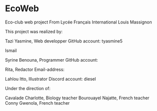# EcoWeb
Eco-club web project
From Lycée Français International Louis Massignon

This project was realized by:

Tazi Yasmine, Web developper
GitHub account: tyasmine5

Ismail

Syrine Benouna, Programmer
GitHub account:

Rita, Redactor
Email-address:

Lahlou Itto, Illustrator
Discord account: diesel

Under the direction of:

Cavalade Charlotte, Biology teacher
Bourouayel Najatte, French teacher
Conny Gwenola, French teacher 

